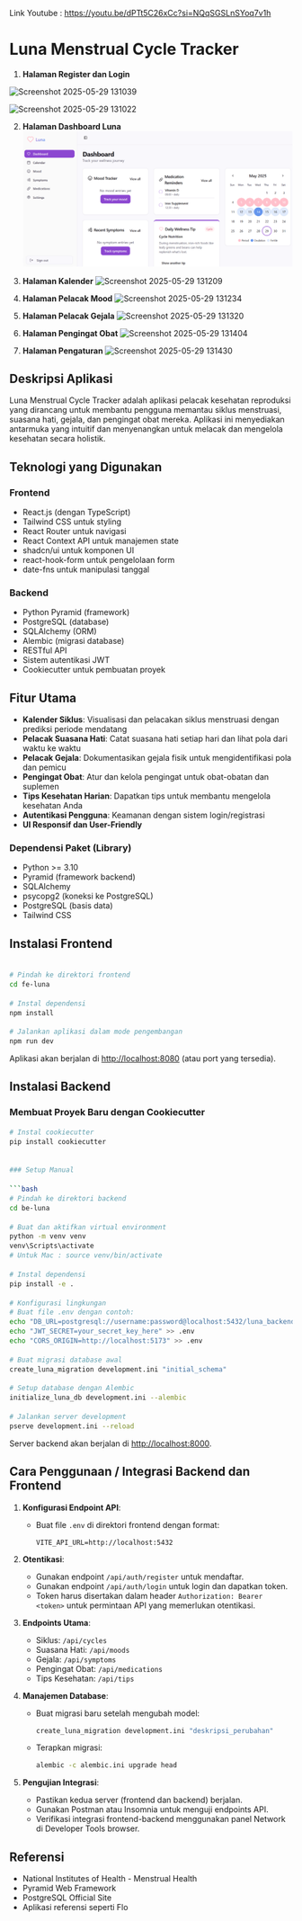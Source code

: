 Link Youtube : https://youtu.be/dPTt5C26xCc?si=NQqSGSLnSYoq7v1h

# Luna Menstrual Cycle Tracker
1. **Halaman Register dan Login**

![Screenshot 2025-05-29 131039](https://github.com/user-attachments/assets/e5b7e68c-39ec-4371-a6bc-ff96cd1fa953)

![Screenshot 2025-05-29 131022](https://github.com/user-attachments/assets/ce8090db-3b81-4602-85cb-e3a976e65ed4)

2. **Halaman Dashboard Luna**
![alt text](<Screenshot 2025-05-29 131125.png>)

3. **Halaman Kalender**
![Screenshot 2025-05-29 131209](https://github.com/user-attachments/assets/1c6189b0-6e03-4b99-976a-d07b8c12e75a)

4. **Halaman Pelacak Mood**
![Screenshot 2025-05-29 131234](https://github.com/user-attachments/assets/49afb749-aa5e-45b0-91a2-82f018ed61bd)

5. **Halaman Pelacak Gejala**
![Screenshot 2025-05-29 131320](https://github.com/user-attachments/assets/03fa0d4f-efcb-4ba6-80e6-6d9b3242005b)

6. **Halaman Pengingat Obat**
![Screenshot 2025-05-29 131404](https://github.com/user-attachments/assets/b7f185ae-55d7-40d4-a151-eadfc4af749e)

7. **Halaman Pengaturan**
![Screenshot 2025-05-29 131430](https://github.com/user-attachments/assets/1f373abc-c975-4149-975c-a7c89e37c9c4)

## Deskripsi Aplikasi
Luna Menstrual Cycle Tracker adalah aplikasi pelacak kesehatan reproduksi yang dirancang untuk membantu pengguna memantau siklus menstruasi, suasana hati, gejala, dan pengingat obat mereka. Aplikasi ini menyediakan antarmuka yang intuitif dan menyenangkan untuk melacak dan mengelola kesehatan secara holistik.

## Teknologi yang Digunakan

### Frontend
- React.js (dengan TypeScript)
- Tailwind CSS untuk styling
- React Router untuk navigasi
- React Context API untuk manajemen state
- shadcn/ui untuk komponen UI
- react-hook-form untuk pengelolaan form
- date-fns untuk manipulasi tanggal

### Backend
- Python Pyramid (framework)
- PostgreSQL (database)
- SQLAlchemy (ORM)
- Alembic (migrasi database)
- RESTful API
- Sistem autentikasi JWT
- Cookiecutter untuk pembuatan proyek

## Fitur Utama
- **Kalender Siklus**: Visualisasi dan pelacakan siklus menstruasi dengan prediksi periode mendatang
- **Pelacak Suasana Hati**: Catat suasana hati setiap hari dan lihat pola dari waktu ke waktu
- **Pelacak Gejala**: Dokumentasikan gejala fisik untuk mengidentifikasi pola dan pemicu
- **Pengingat Obat**: Atur dan kelola pengingat untuk obat-obatan dan suplemen
- **Tips Kesehatan Harian**: Dapatkan tips untuk membantu mengelola kesehatan Anda
- **Autentikasi Pengguna**: Keamanan dengan sistem login/registrasi
- **UI Responsif dan User-Friendly**


### Dependensi Paket (Library)
- Python >= 3.10
- Pyramid (framework backend)
- SQLAlchemy
- psycopg2 (koneksi ke PostgreSQL)
- PostgreSQL (basis data)
- Tailwind CSS 

## Instalasi Frontend

```bash

# Pindah ke direktori frontend
cd fe-luna

# Instal dependensi
npm install

# Jalankan aplikasi dalam mode pengembangan
npm run dev
```

Aplikasi akan berjalan di [http://localhost:8080](http://localhost:8080) (atau port yang tersedia).

## Instalasi Backend

### Membuat Proyek Baru dengan Cookiecutter

```bash
# Instal cookiecutter
pip install cookiecutter


### Setup Manual

```bash
# Pindah ke direktori backend
cd be-luna

# Buat dan aktifkan virtual environment
python -m venv venv
venv\Scripts\activate
# Untuk Mac : source venv/bin/activate  

# Instal dependensi
pip install -e .

# Konfigurasi lingkungan
# Buat file .env dengan contoh:
echo "DB_URL=postgresql://username:password@localhost:5432/luna_backend" > .env
echo "JWT_SECRET=your_secret_key_here" >> .env
echo "CORS_ORIGIN=http://localhost:5173" >> .env

# Buat migrasi database awal
create_luna_migration development.ini "initial_schema"

# Setup database dengan Alembic
initialize_luna_db development.ini --alembic

# Jalankan server development
pserve development.ini --reload
```

Server backend akan berjalan di [http://localhost:8000](http://localhost:8000).

## Cara Penggunaan / Integrasi Backend dan Frontend

1. **Konfigurasi Endpoint API**:
   - Buat file `.env` di direktori frontend dengan format:
     ```
     VITE_API_URL=http://localhost:5432
     ```

2. **Otentikasi**:
   - Gunakan endpoint `/api/auth/register` untuk mendaftar.
   - Gunakan endpoint `/api/auth/login` untuk login dan dapatkan token.
   - Token harus disertakan dalam header `Authorization: Bearer <token>` untuk permintaan API yang memerlukan otentikasi.

3. **Endpoints Utama**:
   - Siklus: `/api/cycles`
   - Suasana Hati: `/api/moods`
   - Gejala: `/api/symptoms`
   - Pengingat Obat: `/api/medications`
   - Tips Kesehatan: `/api/tips`

4. **Manajemen Database**:
   - Buat migrasi baru setelah mengubah model:
     ```bash
     create_luna_migration development.ini "deskripsi_perubahan"
     ```
   - Terapkan migrasi:
     ```bash
     alembic -c alembic.ini upgrade head
     ```

5. **Pengujian Integrasi**:
   - Pastikan kedua server (frontend dan backend) berjalan.
   - Gunakan Postman atau Insomnia untuk menguji endpoints API.
   - Verifikasi integrasi frontend-backend menggunakan panel Network di Developer Tools browser.

## Referensi 
- National Institutes of Health - Menstrual Health
- Pyramid Web Framework
- PostgreSQL Official Site
- Aplikasi referensi seperti Flo
